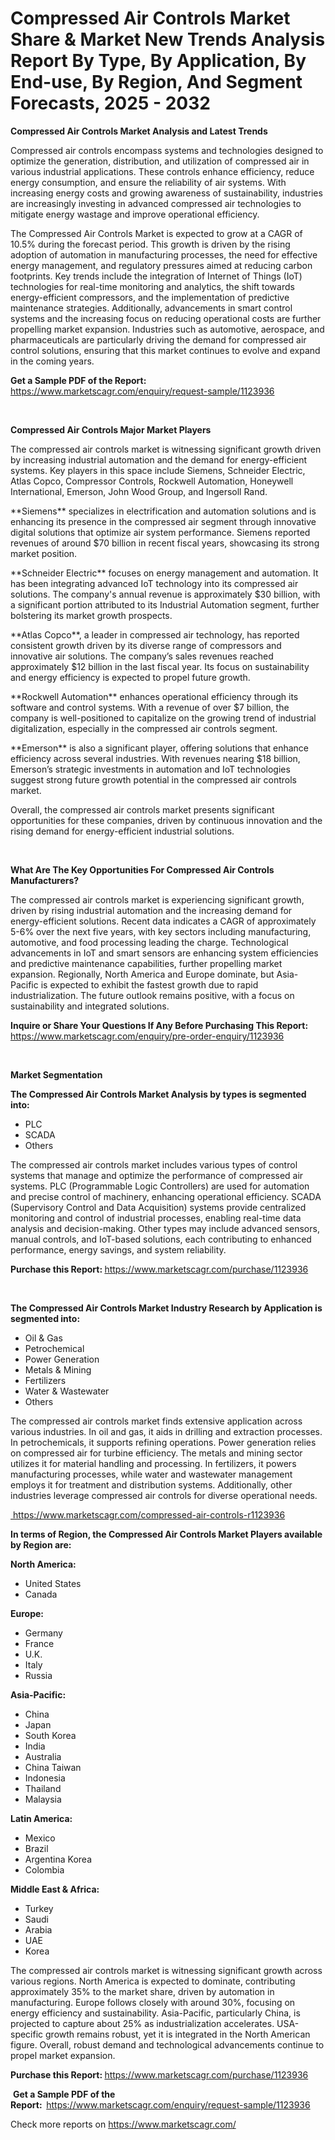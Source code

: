 <p><h1>Compressed Air Controls Market Share & Market New Trends Analysis Report By Type, By Application, By End-use, By Region, And Segment Forecasts, 2025 - 2032</h1></p><p><strong>Compressed Air Controls Market Analysis and Latest Trends</strong></p>
<p><p>Compressed air controls encompass systems and technologies designed to optimize the generation, distribution, and utilization of compressed air in various industrial applications. These controls enhance efficiency, reduce energy consumption, and ensure the reliability of air systems. With increasing energy costs and growing awareness of sustainability, industries are increasingly investing in advanced compressed air technologies to mitigate energy wastage and improve operational efficiency.</p><p>The Compressed Air Controls Market is expected to grow at a CAGR of 10.5% during the forecast period. This growth is driven by the rising adoption of automation in manufacturing processes, the need for effective energy management, and regulatory pressures aimed at reducing carbon footprints. Key trends include the integration of Internet of Things (IoT) technologies for real-time monitoring and analytics, the shift towards energy-efficient compressors, and the implementation of predictive maintenance strategies. Additionally, advancements in smart control systems and the increasing focus on reducing operational costs are further propelling market expansion. Industries such as automotive, aerospace, and pharmaceuticals are particularly driving the demand for compressed air control solutions, ensuring that this market continues to evolve and expand in the coming years.</p></p>
<p><strong>Get a Sample PDF of the Report:&nbsp;</strong> <a href="https://www.marketscagr.com/enquiry/request-sample/1123936?utm_campaign=2650&utm_medium=2&utm_source=Github&utm_content=ia&utm_term=09042025&utm_id=compressed-air-controls">https://www.marketscagr.com/enquiry/request-sample/1123936</a></p>
<p>&nbsp;</p>
<p><strong>Compressed Air Controls Major Market Players</strong></p>
<p><p>The compressed air controls market is witnessing significant growth driven by increasing industrial automation and the demand for energy-efficient systems. Key players in this space include Siemens, Schneider Electric, Atlas Copco, Compressor Controls, Rockwell Automation, Honeywell International, Emerson, John Wood Group, and Ingersoll Rand.</p><p>**Siemens** specializes in electrification and automation solutions and is enhancing its presence in the compressed air segment through innovative digital solutions that optimize air system performance. Siemens reported revenues of around $70 billion in recent fiscal years, showcasing its strong market position.</p><p>**Schneider Electric** focuses on energy management and automation. It has been integrating advanced IoT technology into its compressed air solutions. The company's annual revenue is approximately $30 billion, with a significant portion attributed to its Industrial Automation segment, further bolstering its market growth prospects.</p><p>**Atlas Copco**, a leader in compressed air technology, has reported consistent growth driven by its diverse range of compressors and innovative air solutions. The company’s sales revenues reached approximately $12 billion in the last fiscal year. Its focus on sustainability and energy efficiency is expected to propel future growth.</p><p>**Rockwell Automation** enhances operational efficiency through its software and control systems. With a revenue of over $7 billion, the company is well-positioned to capitalize on the growing trend of industrial digitalization, especially in the compressed air controls segment.</p><p>**Emerson** is also a significant player, offering solutions that enhance efficiency across several industries. With revenues nearing $18 billion, Emerson’s strategic investments in automation and IoT technologies suggest strong future growth potential in the compressed air controls market.</p><p>Overall, the compressed air controls market presents significant opportunities for these companies, driven by continuous innovation and the rising demand for energy-efficient industrial solutions.</p></p>
<p>&nbsp;</p>
<p><strong>What Are The Key Opportunities For Compressed Air Controls Manufacturers?</strong></p>
<p><p>The compressed air controls market is experiencing significant growth, driven by rising industrial automation and the increasing demand for energy-efficient solutions. Recent data indicates a CAGR of approximately 5-6% over the next five years, with key sectors including manufacturing, automotive, and food processing leading the charge. Technological advancements in IoT and smart sensors are enhancing system efficiencies and predictive maintenance capabilities, further propelling market expansion. Regionally, North America and Europe dominate, but Asia-Pacific is expected to exhibit the fastest growth due to rapid industrialization. The future outlook remains positive, with a focus on sustainability and integrated solutions.</p></p>
<p><strong>Inquire or Share Your Questions If Any Before Purchasing This Report:</strong> <a href="https://www.marketscagr.com/enquiry/pre-order-enquiry/1123936?utm_campaign=2650&utm_medium=2&utm_source=Github&utm_content=ia&utm_term=09042025&utm_id=compressed-air-controls">https://www.marketscagr.com/enquiry/pre-order-enquiry/1123936</a></p>
<p>&nbsp;</p>
<p><strong>Market Segmentation</strong></p>
<p><strong>The Compressed Air Controls Market Analysis by types is segmented into:</strong></p>
<p><ul><li>PLC</li><li>SCADA</li><li>Others</li></ul></p>
<p><p>The compressed air controls market includes various types of control systems that manage and optimize the performance of compressed air systems. PLC (Programmable Logic Controllers) are used for automation and precise control of machinery, enhancing operational efficiency. SCADA (Supervisory Control and Data Acquisition) systems provide centralized monitoring and control of industrial processes, enabling real-time data analysis and decision-making. Other types may include advanced sensors, manual controls, and IoT-based solutions, each contributing to enhanced performance, energy savings, and system reliability.</p></p>
<p><strong>Purchase this Report:&nbsp;</strong><a href="https://www.marketscagr.com/purchase/1123936?utm_campaign=2650&utm_medium=2&utm_source=Github&utm_content=ia&utm_term=09042025&utm_id=compressed-air-controls">https://www.marketscagr.com/purchase/1123936</a></p>
<p>&nbsp;</p>
<p><strong>The Compressed Air Controls Market Industry Research by Application is segmented into:</strong></p>
<p><ul><li>Oil & Gas</li><li>Petrochemical</li><li>Power Generation</li><li>Metals & Mining</li><li>Fertilizers</li><li>Water & Wastewater</li><li>Others</li></ul></p>
<p><p>The compressed air controls market finds extensive application across various industries. In oil and gas, it aids in drilling and extraction processes. In petrochemicals, it supports refining operations. Power generation relies on compressed air for turbine efficiency. The metals and mining sector utilizes it for material handling and processing. In fertilizers, it powers manufacturing processes, while water and wastewater management employs it for treatment and distribution systems. Additionally, other industries leverage compressed air controls for diverse operational needs.</p></p>
<p><a href="https://www.marketscagr.com/compressed-air-controls-r1123936?utm_campaign=2650&utm_medium=2&utm_source=Github&utm_content=ia&utm_term=09042025&utm_id=compressed-air-controls">&nbsp;https://www.marketscagr.com/compressed-air-controls-r1123936</a></p>
<p><strong>In terms of Region, the Compressed Air Controls Market Players available by Region are:</strong></p>
<p>
    <p> <strong> North America: </strong>
        <ul>
            <li>United States</li>
            <li>Canada</li>
        </ul>
        </p> 
    <p> <strong> Europe: </strong>
        <ul>
            <li>Germany</li>
            <li>France</li>
            <li>U.K.</li>
            <li>Italy</li>
            <li>Russia</li>
        </ul>
        </p> 
    <p> <strong> Asia-Pacific: </strong>
        <ul>
            <li>China</li>
            <li>Japan</li>
            <li>South Korea</li>
            <li>India</li>
            <li>Australia</li>
            <li>China Taiwan</li>
            <li>Indonesia</li>
            <li>Thailand</li>
            <li>Malaysia</li>
        </ul>
        </p> 
    <p> <strong> Latin America: </strong>
        <ul>
            <li>Mexico</li>
            <li>Brazil</li>
            <li>Argentina Korea</li>
            <li>Colombia</li>
        </ul>
        </p> 
    <p> <strong> Middle East & Africa: </strong>
        <ul>
            <li>Turkey</li>
            <li>Saudi</li>
            <li>Arabia</li>
            <li>UAE</li>
            <li>Korea</li>
        </ul>
    </p>
    </p>
<p><p>The compressed air controls market is witnessing significant growth across various regions. North America is expected to dominate, contributing approximately 35% to the market share, driven by automation in manufacturing. Europe follows closely with around 30%, focusing on energy efficiency and sustainability. Asia-Pacific, particularly China, is projected to capture about 25% as industrialization accelerates. USA-specific growth remains robust, yet it is integrated in the North American figure. Overall, robust demand and technological advancements continue to propel market expansion.</p></p>
<p><strong>Purchase this Report: </strong><a href="https://www.marketscagr.com/purchase/1123936?utm_campaign=2650&utm_medium=2&utm_source=Github&utm_content=ia&utm_term=09042025&utm_id=compressed-air-controls">https://www.marketscagr.com/purchase/1123936</a></p>
<p>&nbsp;<strong>Get a Sample PDF of the Report:&nbsp;&nbsp;</strong><a href="https://www.marketscagr.com/enquiry/request-sample/1123936?utm_campaign=2650&utm_medium=2&utm_source=Github&utm_content=ia&utm_term=09042025&utm_id=compressed-air-controls">https://www.marketscagr.com/enquiry/request-sample/1123936</a></p>
<p><strong></strong></p>
<p>Check more reports on <a href="https://www.marketscagr.com/?utm_campaign=2650&utm_medium=2&utm_source=Github&utm_content=ia&utm_term=09042025&utm_id=compressed-air-controls">https://www.marketscagr.com/</a></p>